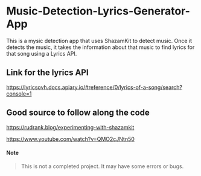 # Music-Detection-Lyrics-Generator-App
This is a mysic detection app that uses ShazamKit to detect music. Once it detects the music, it takes the information about that music to find lyrics for that song using a Lyrics API.

## Link for the lyrics API
https://lyricsovh.docs.apiary.io/#reference/0/lyrics-of-a-song/search?console=1

## Good source to follow along the code
https://rudrank.blog/experimenting-with-shazamkit

https://www.youtube.com/watch?v=QMO2cJNtn50

#### Note
>This is not a completed project. It may have some errors or bugs.

